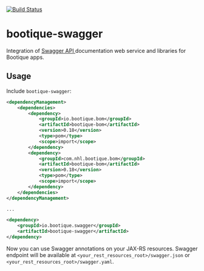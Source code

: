 [![Build Status](https://travis-ci.org/bootique/bootique-swagger.svg)](https://travis-ci.org/bootique/bootique-swagger)

# bootique-swagger

Integration of [Swagger API ](http://swagger.io/) documentation web service and libraries for Bootique apps. 

## Usage

Include ```bootique-swagger```:
```xml
<dependencyManagement>
    <dependencies>
        <dependency>
            <groupId>io.bootique.bom</groupId>
            <artifactId>bootique-bom</artifactId>
            <version>0.18</version>
            <type>pom</type>
            <scope>import</scope>
        </dependency>
        <dependency>
            <groupId>com.nhl.bootique.bom</groupId>
            <artifactId>bootique-bom</artifactId>
            <version>0.18</version>
            <type>pom</type>
            <scope>import</scope>
        </dependency>
    </dependencies>
</dependencyManagement>

...

<dependency>
	<groupId>io.bootique.swagger</groupId>
	<artifactId>bootique-swagger</artifactId>
</dependency>
```

Now you can use Swagger annotations on your JAX-RS resources. Swagger endpoint will be available at ```<your_rest_resources_root>/swagger.json``` or ```<your_rest_resources_root>/swagger.yaml```.

